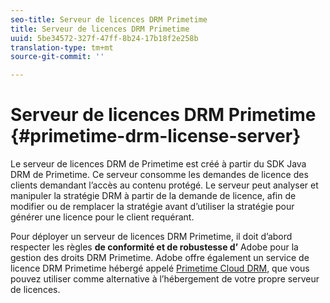 ```yaml
---
seo-title: Serveur de licences DRM Primetime
title: Serveur de licences DRM Primetime
uuid: 5be34572-327f-47ff-8b24-17b18f2e258b
translation-type: tm+mt
source-git-commit: ''

---
```



# Serveur de licences DRM Primetime {#primetime-drm-license-server}

Le serveur de licences DRM de Primetime est créé à partir du SDK Java DRM de Primetime. Ce serveur consomme les demandes de licence des clients demandant l’accès au contenu protégé. Le serveur peut analyser et manipuler la stratégie DRM à partir de la demande de licence, afin de modifier ou de remplacer la stratégie avant d’utiliser la stratégie pour générer une licence pour le client requérant.

Pour déployer un serveur de licences DRM Primetime, il doit d’abord respecter les règles **de conformité et de robustesse d’** Adobe pour la gestion des droits DRM Primetime. Adobe offre également un service de licence DRM Primetime hébergé appelé [Primetime Cloud DRM](../cloud-quick-start/whats-included.md), que vous pouvez utiliser comme alternative à l’hébergement de votre propre serveur de licences.

